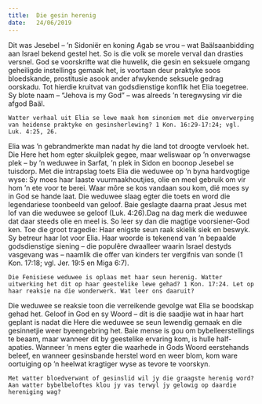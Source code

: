 ```yaml
---
title:  Die gesin herenig
date:   24/06/2019
---
```


Dit was Jesebel – ’n Sidoniër en koning Agab se vrou – wat Baälsaanbidding aan Israel bekend gestel het. So is die volk se morele verval dan drasties versnel. God se voorskrifte wat die huwelik, die gesin en seksuele omgang geheiligde instellings gemaak het, is voortaan deur praktyke soos bloedskande, prostitusie asook ander afwykende seksuele gedrag oorskadu. Tot hierdie kruitvat van godsdienstige konflik het Elia toegetree. Sy blote naam – “Jehova is my God” – was alreeds ’n teregwysing vir die afgod Baäl. 

`Watter verhaal uit Elia se lewe maak hom sinoniem met die omverwerping van heidense praktyke en gesinsherlewing? 1 Kon. 16:29-17:24; vgl. Luk. 4:25, 26.` 

Elia was ’n gebrandmerkte man nadat hy die land tot droogte vervloek het. Die Here het hom egter skuilplek gegee, maar weliswaar op ’n onverwagse plek – by ’n weduwee in Sarfat, ’n plek in Sidon en boonop Jesebel se tuisdorp. Met die intrapslag toets Elia die weduwee op ’n byna hardvogtige wyse: Sy moes haar laaste vuurmaakhoutjies, olie en meel gebruik om vir hom ’n ete voor te berei. Waar môre se kos vandaan sou kom, dié moes sy in God se hande laat. Die weduwee slaag egter die toets en word die legendariese toonbeeld van geloof. Baie geslagte daarna praat Jesus met lof van die weduwee se geloof (Luk. 4:26).Dag na dag merk die weduwee dat daar steeds olie en meel is. So leer sy dan die magtige voorsiener-God ken. Toe die groot tragedie: Haar enigste seun raak skielik siek en beswyk. Sy betreur haar lot voor Elia. Haar woorde is tekenend van ’n bepaalde godsdienstige siening – die populêre dwaalleer waarin Israel destyds vasgevang was – naamlik die offer van kinders ter vergifnis van sonde (1 Kon. 17:18; vgl. Jer. 19:5 en Miga 6:7). 

`Die Fenisiese weduwee is oplaas met haar seun herenig. Watter uitwerking het dit op haar geestelike lewe gehad? 1 Kon. 17:24. Let op haar reaksie na die wonderwerk. Wat leer ons daaruit?` 

Die weduwee se reaksie toon die verreikende gevolge wat Elia se boodskap gehad het. Geloof in God en sy Woord – dít is die saadjie wat in haar hart geplant is nadat die Here die weduwee se seun lewendig gemaak en die gesinnetjie weer byeengebring het. Baie mense is gou om bybelleerstellings te beaam, maar wanneer dit by geestelike ervaring kom, is hulle half-apaties. Wanneer ’n mens egter die waarhede in Gods Woord eerstehands beleef, en wanneer gesinsbande herstel word en weer blom, kom ware oortuiging op ’n heelwat kragtiger wyse as tevore te voorskyn. 

`Met watter bloedverwant of gesinslid wil jy die graagste herenig word? Aan watter bybelbeloftes klou jy vas terwyl jy gelowig op daardie hereniging wag?`